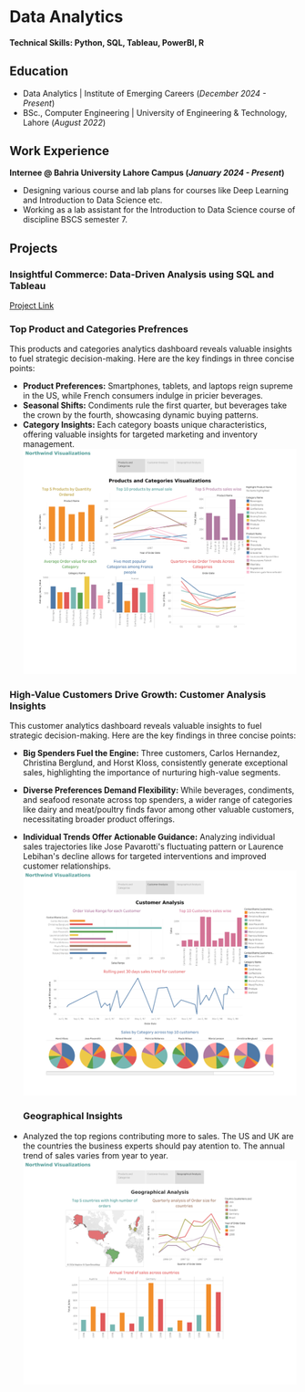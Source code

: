 # Data Analytics

#### Technical Skills: Python, SQL, Tableau, PowerBI, R

## Education						       		
- Data Analytics | Institute of Emerging Careers (_December 2024 - Present_)
- BSc., Computer Engineering | University of Engineering & Technology, Lahore (_August 2022_)

## Work Experience
**Internee @ Bahria University Lahore Campus (_January 2024 - Present_)**
- Designing various course and lab plans for courses like Deep Learning and Introduction to Data Science etc.
- Working as a lab assistant for the Introduction to Data Science course of discipline BSCS semester 7.

## Projects
### Insightful Commerce: Data-Driven Analysis using SQL and Tableau
[Project Link](https://public.tableau.com/shared/QTWBW8GQ5?:display_count=n&:origin=viz_share_link)

### Top Product and Categories Prefrences
This products and categories analytics dashboard reveals valuable insights to fuel strategic decision-making. Here are the key findings in three concise points:

- **Product Preferences:** Smartphones, tablets, and laptops reign supreme in the US, while French consumers indulge in pricier beverages.
- **Seasonal Shifts:** Condiments rule the first quarter, but beverages take the crown by the fourth, showcasing dynamic buying patterns.
- **Category Insights:** Each category boasts unique characteristics, offering valuable insights for targeted marketing and inventory management.
   ![Products and Categories](/Products.png)
  
### High-Value Customers Drive Growth: Customer Analysis Insights
This customer analytics dashboard reveals valuable insights to fuel strategic decision-making. Here are the key findings in three concise points:

- **Big Spenders Fuel the Engine:** Three customers, Carlos Hernandez, Christina Berglund, and Horst Kloss, consistently generate exceptional sales, highlighting the importance of nurturing high-value segments.

- **Diverse Preferences Demand Flexibility:** While beverages, condiments, and seafood resonate across top spenders, a wider range of categories like dairy and meat/poultry finds favor among other valuable customers, necessitating broader product offerings.

- **Individual Trends Offer Actionable Guidance:** Analyzing individual sales trajectories like Jose Pavarotti's fluctuating pattern or Laurence Lebihan's decline allows for targeted interventions and improved customer relationships.
  ![Customer Insights](/Customer.png)
  
  ### Geographical Insights
- Analyzed the top regions contributing more to sales. The US and UK are the countries the business experts should pay atention to. The annual trend of sales varies from year to year. 
  ![Geographical Analysis](/Geographic.png)
